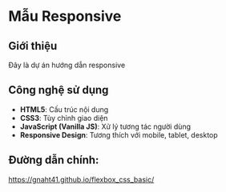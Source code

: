 # Mẫu Responsive

## Giới thiệu
Đây là dự án hướng dẫn responsive

## Công nghệ sử dụng
- **HTML5**: Cấu trúc nội dung
- **CSS3**: Tùy chỉnh giao diện
- **JavaScript (Vanilla JS)**: Xử lý tương tác người dùng
- **Responsive Design**: Tương thích với mobile, tablet, desktop

## Đường dẫn chính: 
https://gnaht41.github.io/flexbox_css_basic/
